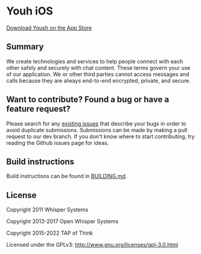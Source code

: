 # Youh iOS

[Download Yoush on the App Store](https://apps.apple.com/us/app/yoush/id1606501045)

## Summary

We create technologies and services to help people connect with each other safely and securely with chat content. These terms govern your use of our application. We or other third parties cannot access messages and calls because they are always end-to-end encrypted, private, and secure.

## Want to contribute? Found a bug or have a feature request?

Please search for any [existing issues](https://github.com/TapMediaCorp/Yoush-iOS/issues) that describe your bugs in order to avoid duplicate submissions. Submissions can be made by making a pull request to our dev branch. If you don't know where to start contributing, try reading the Github issues page for ideas.

## Build instructions

Build instructions can be found in [BUILDING.md](BUILDING.md).

## License

Copyright 2011 Whisper Systems

Copyright 2013-2017 Open Whisper Systems

Copyright 2015-2022 TAP of Think

Licensed under the GPLv3: http://www.gnu.org/licenses/gpl-3.0.html
